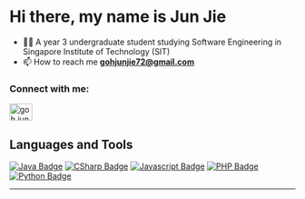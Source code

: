 # Hi there,  my name is Jun Jie

- 👨‍🎓 A year 3 undergraduate student studying Software Engineering in Singapore Institute of Technology (SIT)
- 📫 How to reach me **gohjunjie72@gmail.com**

<h3 align="left">Connect with me:</h3>
<p align="left">
<a href="https://www.linkedin.com/in/goh-jun-jie-34086b130?lipi=urn%3Ali%3Apage%3Ad_flagship3_profile_view_base_contact_details%3BZn5TW0ZqQ%2ByXDuMj%2FP1KOA%3D%3D" target="blank"><img align="center" src="https://raw.githubusercontent.com/rahuldkjain/github-profile-readme-generator/master/src/images/icons/Social/linked-in-alt.svg" alt="goh jun jie" height="30" width="40" /></a>
</p>



## Languages and Tools
[![Java Badge](https://img.shields.io/badge/-Java-007396?style=for-the-badge&labelColor=black&logo=Java&logoColor=007396)](#)
[![CSharp Badge](https://img.shields.io/badge/-CSharp-239120?style=for-the-badge&labelColor=black&logo=CSharp&logoColor=239120)](#)
[![Javascript Badge](https://img.shields.io/badge/-Javascript-F7DF1E?style=for-the-badge&labelColor=black&logo=javascript&logoColor=F7DF1E)](#)
[![PHP Badge](https://img.shields.io/badge/-PHP-777BB4?style=for-the-badge&labelColor=black&logo=PHP&logoColor=777BB4)](#)
[![Python Badge](https://img.shields.io/badge/-Python-3776AB?style=for-the-badge&labelColor=black&logo=Python&logoColor=3776AB)](#)

 ---


